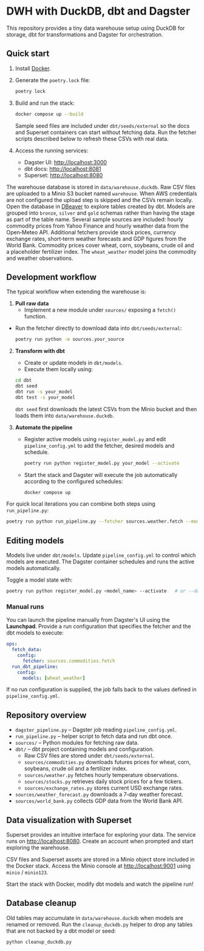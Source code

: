 # DWH with DuckDB, dbt and Dagster

This repository provides a tiny data warehouse setup using DuckDB for storage,
dbt for transformations and Dagster for orchestration.

## Quick start

1. Install [Docker](https://docs.docker.com/get-docker/).
2. Generate the `poetry.lock` file:

   ```bash
   poetry lock
   ```

3. Build and run the stack:


   ```bash
   docker compose up --build
   ```

   Sample seed files are included under `dbt/seeds/external` so the docs and
   Superset containers can start without fetching data. Run the fetcher scripts
   described below to refresh these CSVs with real data.

4. Access the running services:

   - Dagster UI: <http://localhost:3000>
   - dbt docs: <http://localhost:8081>
   - Superset: <http://localhost:8080>

The warehouse database is stored in `data/warehouse.duckdb`. Raw CSV files are
uploaded to a Minio S3 bucket named `warehouse`. When AWS credentials are not
configured the upload step is skipped and the CSVs remain locally. Open the database in
[DBeaver](https://dbeaver.io/) to explore tables created by dbt. Models are
grouped into `bronze`, `silver` and `gold` schemas rather than having the stage
as part of the table name. Several sample
sources are included: hourly commodity prices from Yahoo Finance and hourly
weather data from the Open‑Meteo API. Additional fetchers provide stock prices,
currency exchange rates, short‑term weather forecasts and GDP figures from the
World Bank. Commodity prices cover wheat, corn, soybeans, crude oil and a
placeholder fertilizer index. The `wheat_weather` model joins the commodity and
weather observations.

## Development workflow

The typical workflow when extending the warehouse is:

1. **Pull raw data**
   - Implement a new module under `sources/` exposing a `fetch()` function.
  - Run the fetcher directly to download data into `dbt/seeds/external`:

     ```bash
     poetry run python -m sources.your_source
     ```

2. **Transform with dbt**
   - Create or update models in `dbt/models`.
   - Execute them locally using:

    ```bash
    cd dbt
    dbt seed
    dbt run -s your_model
    dbt test -s your_model
    ```

   ``dbt seed`` first downloads the latest CSVs from the Minio bucket and then
   loads them into ``data/warehouse.duckdb``.

3. **Automate the pipeline**
   - Register active models using `register_model.py` and edit
     `pipeline_config.yml` to add the fetcher, desired models and schedule.

     ```bash
     poetry run python register_model.py your_model --activate
     ```

   - Start the stack and Dagster will execute the job automatically according
     to the configured schedules:

     ```bash
     docker compose up
     ```

For quick local iterations you can combine both steps using `run_pipeline.py`:

```bash
poetry run python run_pipeline.py --fetcher sources.weather.fetch --models your_model
```

## Editing models

Models live under `dbt/models`. Update `pipeline_config.yml` to control
which models are executed. The Dagster container schedules and runs the active
models automatically.

Toggle a model state with:


```bash
poetry run python register_model.py <model_name> --activate   # or --deactivate
```

### Manual runs

You can launch the pipeline manually from Dagster's UI using the **Launchpad**.
Provide a run configuration that specifies the fetcher and the dbt models to execute:

```yaml
ops:
  fetch_data:
    config:
      fetcher: sources.commodities.fetch
  run_dbt_pipeline:
    config:
      models: [wheat_weather]
```

If no run configuration is supplied, the job falls back to the values defined in
`pipeline_config.yml`.

## Repository overview

- `dagster_pipeline.py` – Dagster job reading `pipeline_config.yml`.
- `run_pipeline.py` – helper script to fetch data and run dbt once.
- `sources/` – Python modules for fetching raw data.
- `dbt/` – dbt project containing models and configuration.
  - Raw CSV files are stored under `dbt/seeds/external`.
  - `sources/commodities.py` downloads futures prices for wheat, corn,
    soybeans, crude oil and a fertilizer index.
  - `sources/weather.py` fetches hourly temperature observations.
  - `sources/stocks.py` retrieves daily stock prices for a few tickers.
  - `sources/exchange_rates.py` stores current USD exchange rates.
- `sources/weather_forecast.py` downloads a 7‑day weather forecast.
- `sources/world_bank.py` collects GDP data from the World Bank API.

## Data visualization with Superset

Superset provides an intuitive interface for exploring your data. The service
runs on <http://localhost:8080>. Create an account when prompted and start
exploring the warehouse.

CSV files and Superset assets are stored in a Minio object store included in the
Docker stack. Access the Minio console at <http://localhost:9001> using
``minio`` / ``minio123``.


Start the stack with Docker, modify dbt models and watch the pipeline run!

## Database cleanup

Old tables may accumulate in `data/warehouse.duckdb` when models are renamed or removed.
Run the `cleanup_duckdb.py` helper to drop any tables that are not backed by a
dbt model or seed:

```bash
python cleanup_duckdb.py
```

